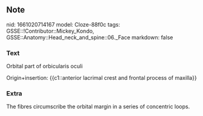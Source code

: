 ## Note
nid: 1661020714167
model: Cloze-88f0c
tags: GSSE::!Contributor::Mickey_Kondo, GSSE::Anatomy::Head_neck_and_spine::06._Face
markdown: false

### Text
Orbital part of orbicularis oculi
<div>
  Origin+insertion: {{c1::anterior lacrimal crest and frontal
  process of maxilla}}
</div>

### Extra
<div>
  The fibres circumscribe the orbital margin in a series of
  concentric loops.
</div>
